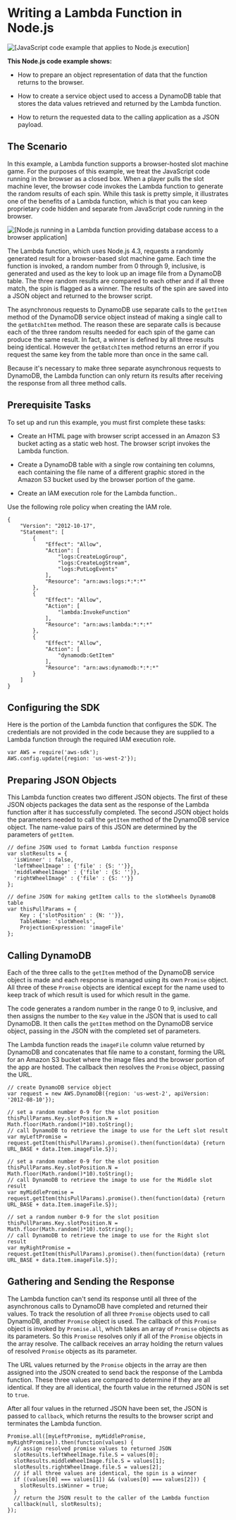 # Writing a Lambda Function in Node\.js<a name="nodejs-write-lambda-function-example"></a>

![\[JavaScript code example that applies to Node.js execution\]](http://docs.aws.amazon.com/sdk-for-javascript/v2/developer-guide/images/nodeicon.png)

**This Node\.js code example shows:**

+ How to prepare an object representation of data that the function returns to the browser\.

+ How to create a service object used to access a DynamoDB table that stores the data values retrieved and returned by the Lambda function\.

+ How to return the requested data to the calling application as a JSON payload\.

## The Scenario<a name="w3ab1c22c22c15b9"></a>

In this example, a Lambda function supports a browser\-hosted slot machine game\. For the purposes of this example, we treat the JavaScript code running in the browser as a closed box\. When a player pulls the slot machine lever, the browser code invokes the Lambda function to generate the random results of each spin\. While this task is pretty simple, it illustrates one of the benefits of a Lambda function, which is that you can keep proprietary code hidden and separate from JavaScript code running in the browser\.

![\[Node.js running in a Lambda function providing database access to a browser application\]](http://docs.aws.amazon.com/sdk-for-javascript/v2/developer-guide/images/nodejs-lambda-function.png)

The Lambda function, which uses Node\.js 4\.3, requests a randomly generated result for a browser\-based slot machine game\. Each time the function is invoked, a random number from 0 through 9, inclusive, is generated and used as the key to look up an image file from a DynamoDB table\. The three random results are compared to each other and if all three match, the spin is flagged as a winner\. The results of the spin are saved into a JSON object and returned to the browser script\.

The asynchronous requests to DynamoDB use separate calls to the `getItem` method of the DynamoDB service object instead of making a single call to the `getBatchItem` method\. The reason these are separate calls is because each of the three random results needed for each spin of the game can produce the same result\. In fact, a winner is defined by all three results being identical\. However the `getBatchItem` method returns an error if you request the same key from the table more than once in the same call\.

Because it's necessary to make three separate asynchronous requests to DynamoDB, the Lambda function can only return its results after receiving the response from all three method calls\.

## Prerequisite Tasks<a name="w3ab1c22c22c15c11"></a>

To set up and run this example, you must first complete these tasks:

+ Create an HTML page with browser script accessed in an Amazon S3 bucket acting as a static web host\. The browser script invokes the Lambda function\.

+ Create a DynamoDB table with a single row containing ten columns, each containing the file name of a different graphic stored in the Amazon S3 bucket used by the browser portion of the game\.

+ Create an IAM execution role for the Lambda function\.\.

Use the following role policy when creating the IAM role\.

```
{
    "Version": "2012-10-17",
    "Statement": [
        {
            "Effect": "Allow",
            "Action": [
                "logs:CreateLogGroup",
                "logs:CreateLogStream",
                "logs:PutLogEvents"
            ],
            "Resource": "arn:aws:logs:*:*:*"
        },
        {
            "Effect": "Allow",
            "Action": [
                "lambda:InvokeFunction"
            ],
            "Resource": "arn:aws:lambda:*:*:*"
        },
        {
            "Effect": "Allow",
            "Action": [
                "dynamodb:GetItem"
            ],
            "Resource": "arn:aws:dynamodb:*:*:*"
        }
    ]
}
```

## Configuring the SDK<a name="w3ab1c22c22c15c13"></a>

Here is the portion of the Lambda function that configures the SDK\. The credentials are not provided in the code because they are supplied to a Lambda function through the required IAM execution role\.

```
var AWS = require('aws-sdk');
AWS.config.update({region: 'us-west-2'});
```

## Preparing JSON Objects<a name="w3ab1c22c22c15c15"></a>

This Lambda function creates two different JSON objects\. The first of these JSON objects packages the data sent as the response of the Lambda function after it has successfully completed\. The second JSON object holds the parameters needed to call the `getItem` method of the DynamoDB service object\. The name\-value pairs of this JSON are determined by the parameters of `getItem`\.

```
// define JSON used to format Lambda function response
var slotResults = {
  'isWinner' : false,
  'leftWheelImage' : {'file' : {S: ''}},
  'middleWheelImage' : {'file' : {S: ''}},
  'rightWheelImage' : {'file' : {S: ''}}
};

// define JSON for making getItem calls to the slotWheels DynamoDB table	
var thisPullParams = {
    Key : {'slotPosition' : {N: ''}},
    TableName: 'slotWheels',
    ProjectionExpression: 'imageFile'
};
```

## Calling DynamoDB<a name="w3ab1c22c22c15c17"></a>

Each of the three calls to the `getItem` method of the DynamoDB service object is made and each response is managed using its own `Promise` object\. All three of these `Promise` objects are identical except for the name used to keep track of which result is used for which result in the game\.

The code generates a random number in the range 0 to 9, inclusive, and then assigns the number to the `Key` value in the JSON that is used to call DynamoDB\. It then calls the `getItem` method on the DynamoDB service object, passing in the JSON with the completed set of parameters\.

The Lambda function reads the `imageFile` column value returned by DynamoDB and concatenates that file name to a constant, forming the URL for an Amazon S3 bucket where the image files and the browser portion of the app are hosted\. The callback then resolves the `Promise` object, passing the URL\.

```
// create DynamoDB service object
var request = new AWS.DynamoDB({region: 'us-west-2', apiVersion: '2012-08-10'});

// set a random number 0-9 for the slot position
thisPullParams.Key.slotPosition.N = Math.floor(Math.random()*10).toString();
// call DynamoDB to retrieve the image to use for the Left slot result
var myLeftPromise = request.getItem(thisPullParams).promise().then(function(data) {return URL_BASE + data.Item.imageFile.S});

// set a random number 0-9 for the slot position
thisPullParams.Key.slotPosition.N = Math.floor(Math.random()*10).toString();
// call DynamoDB to retrieve the image to use for the Middle slot result
var myMiddlePromise = request.getItem(thisPullParams).promise().then(function(data) {return URL_BASE + data.Item.imageFile.S});

// set a random number 0-9 for the slot position
thisPullParams.Key.slotPosition.N = Math.floor(Math.random()*10).toString();
// call DynamoDB to retrieve the image to use for the Right slot result
var myRightPromise = request.getItem(thisPullParams).promise().then(function(data) {return URL_BASE + data.Item.imageFile.S});
```

## Gathering and Sending the Response<a name="w3ab1c22c22c15c19"></a>

The Lambda function can't send its response until all three of the asynchronous calls to DynamoDB have completed and returned their values\. To track the resolution of all three `Promise` objects used to call DynamoDB, another `Promise` object is used\. The callback of this `Promise` object is invoked by `Promise.all`, which takes an array of `Promise` objects as its parameters\. So this `Promise` resolves only if all of the `Promise` objects in the array resolve\. The callback receives an array holding the return values of resolved `Promise` objects as its parameter\.

The URL values returned by the `Promise` objects in the array are then assigned into the JSON created to send back the response of the Lambda function\. These three values are compared to determine if they are all identical\. If they are all identical, the fourth value in the returned JSON is set to `true`\.

After all four values in the returned JSON have been set, the JSON is passed to `callback`, which returns the results to the browser script and terminates the Lambda function\.

```
Promise.all([myLeftPromise, myMiddlePromise, myRightPromise]).then(function(values) {
  // assign resolved promise values to returned JSON
  slotResults.leftWheelImage.file.S = values[0];
  slotResults.middleWheelImage.file.S = values[1];
  slotResults.rightWheelImage.file.S = values[2];
  // if all three values are identical, the spin is a winner
  if ((values[0] === values[1]) && (values[0] === values[2])) {
    slotResults.isWinner = true;            
  }
  // return the JSON result to the caller of the Lambda function
  callback(null, slotResults);
});
```